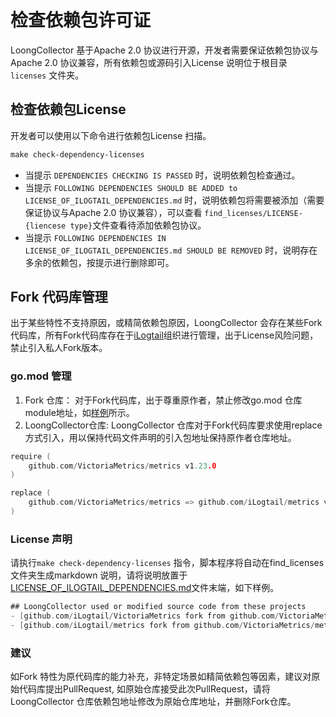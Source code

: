 # 检查依赖包许可证

LoongCollector 基于Apache 2.0 协议进行开源，开发者需要保证依赖包协议与Apache 2.0 协议兼容，所有依赖包或源码引入License 说明位于根目录 `licenses` 文件夹。

## 检查依赖包License

开发者可以使用以下命令进行依赖包License 扫描。

```makefile
make check-dependency-licenses
```

- 当提示 `DEPENDENCIES CHECKING IS PASSED` 时，说明依赖包检查通过。
- 当提示 `FOLLOWING DEPENDENCIES SHOULD BE ADDED to LICENSE_OF_ILOGTAIL_DEPENDENCIES.md` 时，说明依赖包将需要被添加（需要保证协议与Apache 2.0 协议兼容），可以查看 `find_licenses/LICENSE-{liencese type}`文件查看待添加依赖包协议。
- 当提示 `FOLLOWING DEPENDENCIES IN LICENSE_OF_ILOGTAIL_DEPENDENCIES.md SHOULD BE REMOVED` 时，说明存在多余的依赖包，按提示进行删除即可。

## Fork 代码库管理

出于某些特性不支持原因，或精简依赖包原因，LoongCollector 会存在某些Fork代码库，所有Fork代码库存在于[iLogtail](https://github.com/iLogtail)组织进行管理，出于License风险问题，禁止引入私人Fork版本。

### go.mod 管理

1. Fork 仓库： 对于Fork代码库，出于尊重原作者，禁止修改go.mod 仓库module地址，如[样例](https://github.com/iLogtail/go-mysql/blob/master/go.mod)所示。
2. LoongCollector仓库: LoongCollector 仓库对于Fork代码库要求使用replace 方式引入，用以保持代码文件声明的引入包地址保持原作者仓库地址。

```go
require (
    github.com/VictoriaMetrics/metrics v1.23.0
)

replace (
    github.com/VictoriaMetrics/metrics => github.com/iLogtail/metrics v1.23.0-ilogtail
)
```

### License 声明

请执行`make check-dependency-licenses` 指令，脚本程序将自动在find_licenses文件夹生成markdown 说明，请将说明放置于[LICENSE_OF_ILOGTAIL_DEPENDENCIES.md](../../../../licenses/LICENSE_OF_ILOGTAIL_DEPENDENCIES.md)文件末端，如下样例。

```go
## LoongCollector used or modified source code from these projects
- [github.com/iLogtail/VictoriaMetrics fork from github.com/VictoriaMetrics/VictoriaMetrics](http://github.com/iLogtail/VictoriaMetrics) based on Apache-2.0
- [github.com/iLogtail/metrics fork from github.com/VictoriaMetrics/metrics](http://github.com/iLogtail/metrics) based on MIT
```

### 建议

如Fork 特性为原代码库的能力补充，非特定场景如精简依赖包等因素，建议对原始代码库提出PullRequest, 如原始仓库接受此次PullRequest，请将 LoongCollector 仓库依赖包地址修改为原始仓库地址，并删除Fork仓库。
